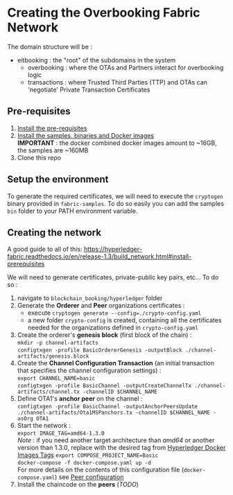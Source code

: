 # Creating the Overbooking Fabric Network

The domain structure will be :
* eitbooking : the "root" of the subdomains in the system
    * overbooking : where the OTAs and Partners interact for overbooking logic
    * transactions : where Trusted Third Parties (TTP) and OTAs can 'negotiate' Private Transaction Certificates

## Pre-requisites

1. [Install the pre-requisites](https://hyperledger-fabric.readthedocs.io/en/latest/prereqs.html)
2. [Install the samples, binaries and Docker images](https://hyperledger-fabric.readthedocs.io/en/latest/install.html) \
**IMPORTANT** : the docker combined docker images amount to ~16GB, the samples are ~160MB
3. Clone this repo

## Setup the environment

To generate the required certificates, we will need to execute the `cryptogen` binary provided in `fabric-samples`. To
do so easily you can add the samples `bin` folder to your PATH environment variable.

## Creating the network
A good guide to all of this:
https://hyperledger-fabric.readthedocs.io/en/release-1.3/build_network.html#install-prerequisites

We will need to generate certificates, private-public key pairs, etc... To do so :

1. navigate to `blockchain_booking/hyperledger` folder
2. Generate the **Orderer** and **Peer** organizations certificates :
    * execute `cryptogen generate --config=./crypto-config.yaml`
    * a new folder `crypto-config` is created, containing all the certificates needed for the organizations defined in
    `crypto-config.yaml`
3. Create the orderer's **genesis block** (first block of the chain) : \
`mkdir -p channel-artifacts` \
`configtxgen -profile BasicOrdererGenesis -outputBlock ./channel-artifacts/genesis.block`
4. Create the **Channel Configuration Transaction** (an initial transaction that specifies the channel configuration settings) : \
`export CHANNEL_NAME=basic` \
`configtxgen -profile BasicChannel -outputCreateChannelTx ./channel-artifacts/channel.tx -channelID $CHANNEL_NAME`
5. Define OTA1's **anchor peer** on the channel : \
`configtxgen -profile BasicChannel -outputAnchorPeersUpdate ./channel-artifacts/Ota1MSPanchors.tx -channelID $CHANNEL_NAME -asOrg OTA1`
6. Start the network : \
`export IMAGE_TAG=amd64-1.3.0` \
*Note* : if you need another target architecture than *amd64* or another version than 1.3.0, replace with the desired 
tag from [Hyperledger Docker Images Tags](https://hub.docker.com/r/hyperledger/fabric-orderer/tags/)
`export COMPOSE_PROJECT_NAME=Basic` \
`docker-compose -f docker-compose.yaml up -d` \
For more details on the contents of this configuration file (`docker-compose.yaml`) see [Peer configuration](../architecture/peers/configuration/peer_container_images.md)
7. Install the chaincode on the **peers** (*TODO*)
